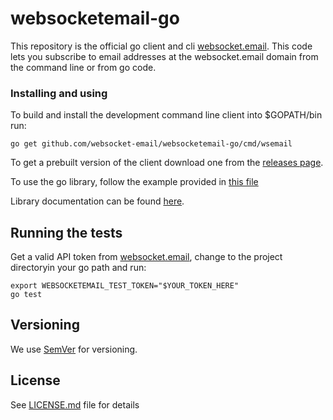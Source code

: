 # websocketemail-go

This repository is the official go client and cli [websocket.email](https://websocket.email).
This code lets you subscribe to email addresses at the websocket.email domain from the command line or from go code.

### Installing and using

To build and install the development command line client into $GOPATH/bin run:

```
go get github.com/websocket-email/websocketemail-go/cmd/wsemail
```


To get a prebuilt version of the client download one from the [releases page](https://github.com/websocket-email/websocketemail-go/releases).

To use the go library, follow the example provided in [this file](https://github.com/websocket-email/websocketemail-go/blob/master/cmd/wsemail/main.go)

Library documentation can be found [here](https://godoc.org/github.com/websocket-email/websocketemail-go).

## Running the tests

Get a valid API token from [websocket.email](https://websocket.email), change to the project directoryin your go path and run:

```
export WEBSOCKETEMAIL_TEST_TOKEN="$YOUR_TOKEN_HERE"
go test
```

## Versioning

We use [SemVer](http://semver.org/) for versioning.

## License

See [LICENSE.md](LICENSE.md) file for details

